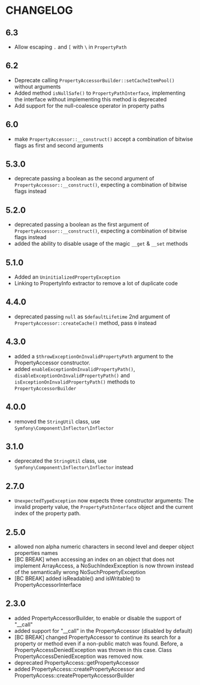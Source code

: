 CHANGELOG
=========

6.3
---

 * Allow escaping `.` and `[` with `\` in `PropertyPath`

6.2
---

 * Deprecate calling `PropertyAccessorBuilder::setCacheItemPool()` without arguments
 * Added method `isNullSafe()` to `PropertyPathInterface`, implementing the interface without implementing this method
   is deprecated
 * Add support for the null-coalesce operator in property paths

6.0
---

 * make `PropertyAccessor::__construct()` accept a combination of bitwise flags as first and second arguments

5.3.0
-----

 * deprecate passing a boolean as the second argument of `PropertyAccessor::__construct()`, expecting a combination of bitwise flags instead

5.2.0
-----

 * deprecated passing a boolean as the first argument of `PropertyAccessor::__construct()`, expecting a combination of bitwise flags instead
 * added the ability to disable usage of the magic `__get` & `__set` methods

5.1.0
-----

 * Added an `UninitializedPropertyException`
 * Linking to PropertyInfo extractor to remove a lot of duplicate code

4.4.0
-----

 * deprecated passing `null` as `$defaultLifetime` 2nd argument of `PropertyAccessor::createCache()` method,
   pass `0` instead

4.3.0
-----

 * added a `$throwExceptionOnInvalidPropertyPath` argument to the PropertyAccessor constructor.
 * added `enableExceptionOnInvalidPropertyPath()`, `disableExceptionOnInvalidPropertyPath()` and
   `isExceptionOnInvalidPropertyPath()` methods to `PropertyAccessorBuilder`

4.0.0
-----

 * removed the `StringUtil` class, use `Symfony\Component\Inflector\Inflector`

3.1.0
-----

 * deprecated the `StringUtil` class, use `Symfony\Component\Inflector\Inflector`
   instead

2.7.0
------

 * `UnexpectedTypeException` now expects three constructor arguments: The invalid property value,
   the `PropertyPathInterface` object and the current index of the property path.

2.5.0
------

 * allowed non alpha numeric characters in second level and deeper object properties names
 * [BC BREAK] when accessing an index on an object that does not implement
   ArrayAccess, a NoSuchIndexException is now thrown instead of the
   semantically wrong NoSuchPropertyException
 * [BC BREAK] added isReadable() and isWritable() to PropertyAccessorInterface

2.3.0
------

 * added PropertyAccessorBuilder, to enable or disable the support of "__call"
 * added support for "__call" in the PropertyAccessor (disabled by default)
 * [BC BREAK] changed PropertyAccessor to continue its search for a property or
   method even if a non-public match was found. Before, a PropertyAccessDeniedException
   was thrown in this case. Class PropertyAccessDeniedException was removed
   now.
 * deprecated PropertyAccess::getPropertyAccessor
 * added PropertyAccess::createPropertyAccessor and PropertyAccess::createPropertyAccessorBuilder
